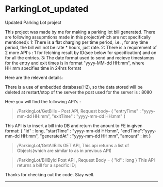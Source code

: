 # ParkingLot_updated
Updated Parking Lot project

This project was made by me for making a parking lot bill generated.
There are following assupmtions made in this project(which are not specifically mentioned):
1: There is a flat charging per time period, i.e. , for any time period, the bill will not be rate * hours, just rate.
2: There is a requirement of 2 more API's : 1 for fetching result by ID(see below for specification) and on for all the entries.
3: The date format used to send and recieve timestamps for the entry and exit times is in format "yyyy-MM-dd HH:mm", where HH:mm specifies time in 24hrs format

Here are the relevent details:

There is a use of embedded database(H2), so the data stored will be deleted at restart/stop of the server
the post used for the server is : 8080

Here you will find the following API's :

>/ParkingLot/GetBills -
  Post API, Request body- {
                            "entryTime" : "yyyy-mm-dd HH:mm",
                            "exitTime" : "yyyy-mm-dd HH:mm"
                          }
                          
 This API is to insert a bill into DB and return the anount to FE in given format:
 {
      "id" : long,
      "startTime" : "yyyy-mm-dd HH:mm",
      "endTime":"yyyy-mm-dd HH:mm",
      "generatedAt" : "yyyy-mm-dd HH:mm",
      "amount" : int
 }
 
 > /ParkingLot/GetAllBills
 GET API,
 This api returns a list of Objects(which are similar to as in previous API)
 
 >/ParkingLot/BillById 
 Post API , Request Body = {
                              "id" : long
                            }
 This APi returns a bill for a specific ID;
 
 Thanks for checking out the code. 
 Stay well.
 
 ********************************************************************************************************************************************************************************
